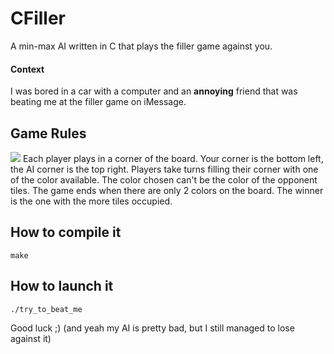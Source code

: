 # CFiller
A min-max AI written in C that plays the filler game against you.
#### Context
I was bored in a car with a computer and an **annoying** friend that was beating me at the filler game on iMessage.
## Game Rules
![](https://github.com/Hugola/file_upload/blob/master/CFiller/game.png?raw=true)
Each player plays in a corner of the board. Your corner is the bottom left, the AI corner is the top right.
Players take turns filling their corner with one of the color available. The color chosen can't be the color of the opponent tiles.
The game ends when there are only 2 colors on the board.
The winner is the one with the more tiles occupied.
## How to compile it
```
make
```
## How to launch it
```
./try_to_beat_me
```
Good luck ;)
(and yeah my AI is pretty bad, but I still managed to lose against it)
